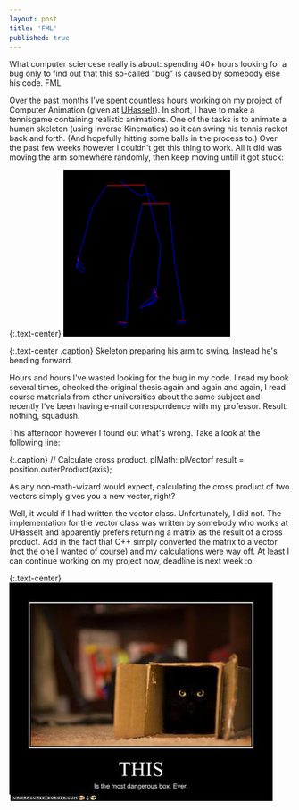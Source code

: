 ```yaml
---
layout: post
title: 'FML'
published: true
---
```


What computer sciencese really is about: spending 40+ hours looking for a bug only to find out that this so-called "bug" is caused by somebody else his code. FML

Over the past months I've spent countless hours working on my project of Computer Animation (given at [UHasselt](http://www.uhasselt.be)). In short, I have to make a tennisgame containing realistic animations. One of the tasks is to animate a human skeleton (using Inverse Kinematics) so it can swing his tennis racket back and forth. (And hopefully hitting some balls in the process to.) Over the past few weeks however I couldn't get this thing to work. All it did was moving the arm somewhere randomly, then keep moving untill it got stuck:

{:.text-center}
![Inverse kinematics](/uploads/2010/11/Inverse-Kinematics.png)

{:.text-center .caption}
Skeleton preparing his arm to swing. Instead he's bending forward.

Hours and hours I've wasted looking for the bug in my code. I read my book several times, checked the original thesis again and again and again, I read course materials from other universities about the same subject and recently I've been having e-mail correspondence with my professor. Result: nothing, squadush.

This afternoon however I found out what's wrong. Take a look at the following line:

{:.caption}
// Calculate cross product.
plMath::plVectorf result = position.outerProduct(axis);

As any non-math-wizard would expect, calculating the cross product of two vectors simply gives you a new vector, right?

Well, it would if I had written the vector class. Unfortunately, I did not. The implementation for the vector class was written by somebody who works at UHasselt and apparently prefers returning a matrix as the result of a cross product. Add in the fact that C++ simply converted the matrix to a vector (not the one I wanted of course) and my calculations were way off. At least I can continue working on my project now, deadline is next week :o.

{:.text-center}
![This is a black box](/uploads/2010/11/Black-Box.jpg)

